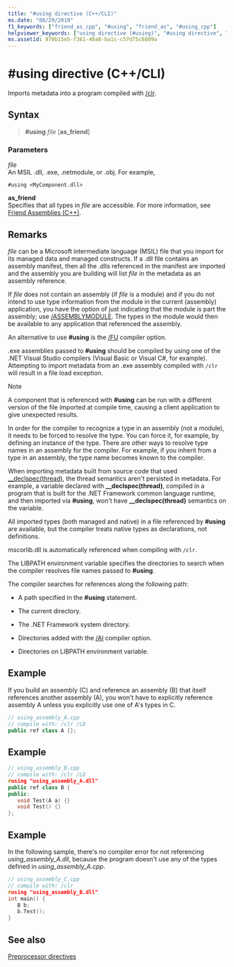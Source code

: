```yaml
---
title: "#using directive (C++/CLI)"
ms.date: "08/29/2019"
f1_keywords: ["friend_as_cpp", "#using", "friend_as", "#using_cpp"]
helpviewer_keywords: ["using directive (#using)", "#using directive", "LIBPATH environment variable", "preprocessor, directives"]
ms.assetid: 870b15e5-f361-40a8-ba1c-c57d75c8809a
---
```

# #using directive (C++/CLI)

Imports metadata into a program compiled with [/clr](../build/reference/clr-common-language-runtime-compilation.md).

## Syntax

> **#using** *file* [**as_friend**]

### Parameters

*file*\
An MSIL .dll, .exe, .netmodule, or .obj. For example,

`#using <MyComponent.dll>`

**as_friend**\
Specifies that all types in *file* are accessible. For more information, see [Friend Assemblies (C++)](../dotnet/friend-assemblies-cpp.md).

## Remarks

*file* can be a Microsoft intermediate language (MSIL) file that you import for its managed data and managed constructs. If a .dll file contains an assembly manifest, then all the .dlls referenced in the manifest are imported and the assembly you are building will list *file* in the metadata as an assembly reference.

If *file* does not contain an assembly (if *file* is a module) and if you do not intend to use type information from the module in the current (assembly) application, you have the option of just indicating that the module is part the assembly; use [/ASSEMBLYMODULE](../build/reference/assemblymodule-add-a-msil-module-to-the-assembly.md). The types in the module would then be available to any application that referenced the assembly.

An alternative to use **#using** is the [/FU](../build/reference/fu-name-forced-hash-using-file.md) compiler option.

.exe assemblies passed to **#using** should be compiled by using one of the .NET Visual Studio compilers (Visual Basic or Visual C#, for example).  Attempting to import metadata from an .exe assembly compiled with `/clr` will result in a file load exception.

> [!NOTE]
> A component that is referenced with **#using** can be run with a different version of the file imported at compile time, causing a client application to give unexpected results.

In order for the compiler to recognize a type in an assembly (not a module), it needs to be forced to resolve the type. You can force it, for example, by defining an instance of the type. There are other ways to resolve type names in an assembly for the compiler. For example, if you inherit from a type in an assembly, the type name becomes known to the compiler.

When importing metadata built from source code that used [__declspec(thread)](../cpp/thread.md), the thread semantics aren't persisted in metadata. For example, a variable declared with **__declspec(thread)**, compiled in a program that is built for the .NET Framework common language runtime, and then imported via **#using**, won't have **__declspec(thread)** semantics on the variable.

All imported types (both managed and native) in a file referenced by **#using** are available, but the compiler treats native types as declarations, not definitions.

mscorlib.dll is automatically referenced when compiling with `/clr`.

The LIBPATH environment variable specifies the directories to search when the compiler resolves file names passed to **#using**.

The compiler searches for references along the following path:

- A path specified in the **#using** statement.

- The current directory.

- The .NET Framework system directory.

- Directories added with the [/AI](../build/reference/ai-specify-metadata-directories.md) compiler option.

- Directories on LIBPATH environment variable.

## Example

If you build an assembly (C) and reference an assembly (B) that itself references another assembly (A), you won't have to explicitly reference assembly A unless you explicitly use one of A's types in C.

```cpp
// using_assembly_A.cpp
// compile with: /clr /LD
public ref class A {};
```

## Example

```cpp
// using_assembly_B.cpp
// compile with: /clr /LD
#using "using_assembly_A.dll"
public ref class B {
public:
   void Test(A a) {}
   void Test() {}
};
```

## Example

In the following sample, there's no compiler error for not referencing *using_assembly_A.dll*, because the program doesn't use any of the types defined in *using_assembly_A.cpp*.

```cpp
// using_assembly_C.cpp
// compile with: /clr
#using "using_assembly_B.dll"
int main() {
   B b;
   b.Test();
}
```

## See also

[Preprocessor directives](../preprocessor/preprocessor-directives.md)
